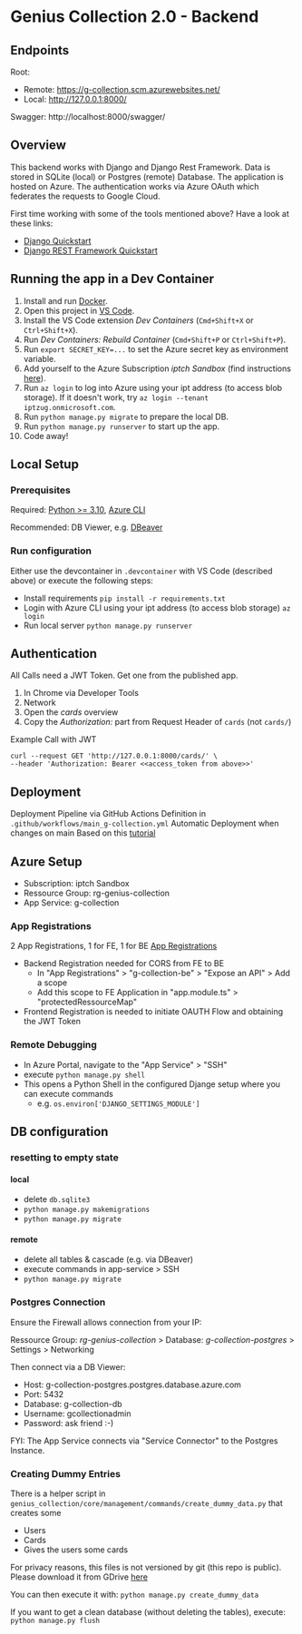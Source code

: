# Genius Collection 2.0 - Backend
## Endpoints

Root: 
* Remote: https://g-collection.scm.azurewebsites.net/
* Local: http://127.0.0.1:8000/

Swagger: http://localhost:8000/swagger/

## Overview
This backend works with Django and Django Rest Framework. Data is stored in SQLite (local) or Postgres (remote) Database. The application is hosted on Azure. The authentication works via Azure OAuth which federates the requests to Google Cloud.

First time working with some of the tools mentioned above? Have a look at these links:
* [Django Quickstart](https://www.django-rest-framework.org/tutorial/quickstart/)
* [Django REST Framework Quickstart](https://www.django-rest-framework.org/#quickstart)

## Running the app in a Dev Container

1. Install and run [Docker](https://www.docker.com/products/docker-desktop/).
2. Open this project in [VS Code](https://code.visualstudio.com/).
3. Install the VS Code extension _Dev Containers_ (`Cmd+Shift+X` or `Ctrl+Shift+X`).
4. Run _Dev Containers: Rebuild Container_ (`Cmd+Shift+P` or `Ctrl+Shift+P`).
5. Run `export SECRET_KEY=...` to set the Azure secret key as environment variable.
6. Add yourself to the Azure Subscription _iptch Sandbox_ (find instructions [here](https://app.happeo.com/pages/1e1oopl952ukqf9e0h/AzureampDu/1e5g766dso0ms8i9mp#wie-darf-ich-subscription-iptch-sandbox-nutzen)).
7. Run `az login` to log into Azure using your ipt address (to access blob storage). If it doesn't work, try `az login --tenant iptzug.onmicrosoft.com`.
8. Run `python manage.py migrate` to prepare the local DB.
9. Run `python manage.py runserver` to start up the app.
10. Code away!

## Local Setup
### Prerequisites
Required:
[Python >= 3.10](https://www.python.org/downloads/), [Azure CLI](https://learn.microsoft.com/en-us/cli/azure/install-azure-cli)

Recommended:
DB Viewer, e.g. [DBeaver](https://dbeaver.io/)

### Run configuration
Either use the devcontainer in `.devcontainer` with VS Code (described above) or execute the following steps:
* Install requirements `pip install -r requirements.txt`
* Login with Azure CLI using your ipt address (to access blob storage) `az login`
* Run local server `python manage.py runserver`

## Authentication
All Calls need a JWT Token. Get one from the published app.
1. In Chrome via Developer Tools
2. Network
3. Open the *cards* overview
4. Copy the *Authorization:* part from Request Header of `cards` (not `cards/`)

Example Call with JWT
```
curl --request GET 'http://127.0.0.1:8000/cards/' \
--header 'Authorization: Bearer <<access_token from above>>'
```

## Deployment
Deployment Pipeline via GitHub Actions 
Definition in `.github/workflows/main_g-collection.yml`
Automatic Deployment when changes on main
Based on this [tutorial](https://learn.microsoft.com/en-us/azure/app-service/tutorial-python-postgresql-app?tabs=flask%2Cwindows&pivots=deploy-portal)


## Azure Setup
* Subscription: iptch Sandbox
* Ressource Group: rg-genius-collection
* App Service: g-collection

### App Registrations
2 App Registrations, 1 for FE, 1 for BE [App Registrations](https://portal.azure.com/#view/Microsoft_AAD_RegisteredApps/ApplicationsListBlade)

* Backend Registration needed for CORS from FE to BE
  * In "App Registrations" > "g-collection-be" > "Expose an API" > Add a scope
  * Add this scope to FE Application in "app.module.ts" > "protectedRessourceMap" 
* Frontend Registration is needed to initiate OAUTH Flow and obtaining the JWT Token

### Remote Debugging
* In Azure Portal, navigate to the "App Service" > "SSH"
* execute `python manage.py shell`
* This opens a Python Shell in the configured Djange setup where you can execute commands
  * e.g. `os.environ['DJANGO_SETTINGS_MODULE']`


## DB configuration
### resetting to empty state
#### local
* delete `db.sqlite3`
* `python manage.py makemigrations`
* `python manage.py migrate`

#### remote
* delete all tables & cascade (e.g. via DBeaver)
* execute commands in app-service > SSH
* `python manage.py migrate`

### Postgres Connection
Ensure the Firewall allows connection from your IP:

Ressource Group: *rg-genius-collection* > Database: *g-collection-postgres* > Settings > Networking

Then connect via a DB Viewer:

* Host: g-collection-postgres.postgres.database.azure.com
* Port: 5432
* Database: g-collection-db
* Username: gcollectionadmin
* Password: ask friend :-)

FYI: The App Service connects via "Service Connector" to the Postgres Instance.

### Creating Dummy Entries
There is a helper script in `genius_collection/core/management/commands/create_dummy_data.py` that creates some
* Users
* Cards
* Gives the users some cards

For privacy reasons, this files is not versioned by git (this repo is public). Please download it from GDrive [here](https://drive.google.com/file/d/1z2skId5GmNs4oqamrTOKokGPYvYUaDms/view?usp=drive_link)

You can then execute it with:
`python manage.py create_dummy_data`

If you want to get a clean database (without deleting the tables), execute:
`python manage.py flush`